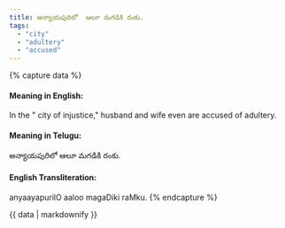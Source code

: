 ```yaml
---
title: అన్యాయపురిలో  ఆలూ మగడికి రంకు.
tags:
  - "city"
  - "adultery"
  - "accused"
---
```


{% capture data %}
#### Meaning in English:
In the " city of injustice," husband and wife even are accused of adultery.

#### Meaning in Telugu:
అన్యాయపురిలో  ఆలూ మగడికి రంకు.

#### English Transliteration:
anyaayapurilO  aaloo magaDiki raMku.
{% endcapture %}

<div class="notice">{{ data | markdownify }}</div>

